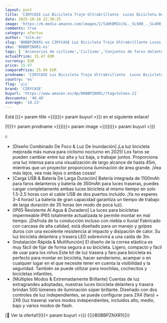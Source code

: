 ```yaml
---
layout: post
title: 'CIRYCASE Luz Bicicleta Traje Ultrabrillante  Luces Bicicleta Delantera y Trasera USB Recargable con Haz de Foco & Inundación  Luces Bicicletas Impermeables IP65 para Niños Montar Noche [8+12 Modos]'
date: 2025-10-18 22:30:25
image: 'https://m.media-amazon.com/images/I/51Wh8MZxiVL._SL500_._SL400_.jpg'
comments: true
category: ofertas
author: 'tole.es'
slug: 'B0BBPZNXR1-es CIRYCASE Luz Bicicleta Traje Ultrabrillante Luces...'
sku: 'B0BBPZNXR1-es'
tags: [ 'Accesorios de ciclismo','Ciclismo','Conjuntos de faros delanteros y traseros para ciclismo','Deportes y aire libre','Luces y reflectores de ciclismo','Piezas y accesorios de iluminación para bicicletas','Ropa y equipo para deportes','bicicleta','cirycase','🇪🇸', ]
actualPrice: 15.47 EUR
currency: EUR
price: 15.47
comparePrice: 25.99 EUR
prodname: 'CIRYCASE Luz Bicicleta Traje Ultrabrillante  Luces Bicicleta Delantera y Trasera USB Recargable con Haz de Foco & Inundación  Luces Bicicletas Impermeables IP65 para Niños Montar Noche [8+12 Modos]'
country: 'es'
flag: '🇪🇸'
brand: 'CIRYCASE'
buyurl: 'https://www.amazon.es/dp/B0BBPZNXR1/?tag=tolees-21'
descuento: '40.48'
average: '19.23'
---
```


Está [{{< param title >}}]({{< param buyurl >}}) en el siguiente enlace!

[![{{< param prodname >}}]({{< param image >}})]({{< param buyurl >}})

ℹ️:

- [Diseño Combinado De Foco & Luz De Inundación] ¡La luz bicicleta mejorada más nueva para ciclismo nocturno en 2025! Los faros se pueden cambiar entre luz alta y luz baja, o trabajar juntos. Proporciona una luz intensa para una visualización de largo alcance de hasta 45m, mientras que un proyector proporciona iluminación de área grande. ¡Vea más lejos, vea más lejos o ambas cosas!
- [Carga USB & Batería De Larga Duración] Batería integrada de 1100mAh para faros delanteros y batería de 350mAh para luces traseras, puedes cargar completamente ambas luces bicicleta al mismo tiempo en solo 1.5-2.5 horas con el cable USB de dos puertos incluido. ¡Ya no esperes 3-4 horas! La batería de gran capacidad garantiza un tiempo de trabajo de larga duración de 35 horas (en modo de poca luz).
- [IP65 Resistente Al Agua & Duradero] La luces para bicicletas impermeable IP65 totalmente actualizada te permite montar en mal tiempo. ¡Disfruta de tu conducción incluso con niebla o lluvia! Fabricado con carcasa de alta calidad, está diseñado para un manejo y golpes duros con una excelente resistencia al impacto y disipación de calor. Su luz bicicleta delantera y trasera LED sobrevivirá a una caída de 3m.
- [Instalación Rápida & Multifunción] El diseño de la correa elástica es muy fácil de fijar de forma segura a su bicicleta. Ligero, compacto y fácil de usar para los niños.Este kit de luz trasera y faro para bicicleta es perfecto para montar en bicicleta, hacer senderismo, acampar o en cualquier lugar en el que necesite tener en cuenta la visibilidad y la seguridad. También se puede utilizar para mochilas, cochecitos y bicicletas infantiles.
- [Múltiples Modos & Extremadamente Brillante] Cuentas de luz extragrandes adoptadas, nuestras luces bicicleta delantera y trasera brindan 500 lúmenes de iluminación súper brillante. Diseñado con dos controles de luz independientes, se puede configurar para 2X4 (faro) + 2X6 (luz trasera) varios modos independientes, incluidos alto, medio, bajo y varios modos de flash.

[🛒 Ver la oferta!!]({{< param buyurl >}})
{{<world>}}B0BBPZNXR1{{</world>}}
